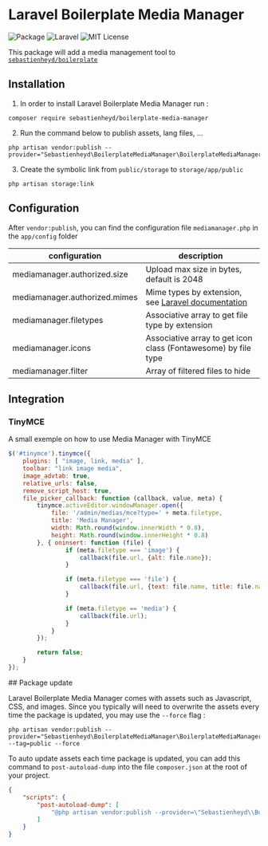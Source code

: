 # Laravel Boilerplate Media Manager

![Package](https://img.shields.io/badge/Package-sebastienheyd%2Fboilerplate--media--manager-lightgrey.svg)
![Laravel](https://img.shields.io/badge/Laravel-≥_5.7-green.svg)
![MIT License](https://img.shields.io/github/license/sebastienheyd/boilerplate.svg)

This package will add a media management tool to [`sebastienheyd/boilerplate`](https://github.com/sebastienheyd/boilerplate)

## Installation

1. In order to install Laravel Boilerplate Media Manager run :

```
composer require sebastienheyd/boilerplate-media-manager
```

2. Run the command below to publish assets, lang files, ...

```
php artisan vendor:publish --provider="Sebastienheyd\BoilerplateMediaManager\BoilerplateMediaManagerServiceProvider"
```

3. Create the symbolic link from `public/storage` to `storage/app/public`

```
php artisan storage:link
```

## Configuration

After `vendor:publish`, you can find the configuration file `mediamanager.php` in the `app/config` folder

| configuration | description |
|---|---|
| mediamanager.authorized.size | Upload max size in bytes, default is 2048 |
| mediamanager.authorized.mimes | Mime types by extension, see [Laravel documentation](https://laravel.com/docs/5.7/validation#rule-mimes)
| mediamanager.filetypes | Associative array to get file type by extension |
| mediamanager.icons | Associative array to get icon class (Fontawesome) by file type |
| mediamanager.filter | Array of filtered files to hide |

## Integration

### TinyMCE

A small exemple on how to use Media Manager with TinyMCE

```js
$('#tinymce').tinymce({
    plugins: [ "image, link, media" ],
    toolbar: "link image media",
    image_advtab: true,
    relative_urls: false,
    remove_script_host: true,
    file_picker_callback: function (callback, value, meta) {
        tinymce.activeEditor.windowManager.open({
            file: '/admin/medias/mce?type=' + meta.filetype,
            title: 'Media Manager',
            width: Math.round(window.innerWidth * 0.8),
            height: Math.round(window.innerHeight * 0.8)
        }, { oninsert: function (file) {
                if (meta.filetype === 'image') {
                    callback(file.url, {alt: file.name});
                }

                if (meta.filetype === 'file') {
                    callback(file.url, {text: file.name, title: file.name});
                }

                if (meta.filetype == 'media') {
                    callback(file.url);
                }
            }
        });

        return false;
    }
});
```

## Package update

Laravel Boilerplate Media Manager comes with assets such as Javascript, CSS, and images. Since you typically will need to overwrite the assets
every time the package is updated, you may use the ```--force``` flag :

```
php artisan vendor:publish --provider="Sebastienheyd\BoilerplateMediaManager\BoilerplateMediaManagerServiceProvider" --tag=public --force
```

To auto update assets each time package is updated, you can add this command to `post-autoload-dump` into the 
file `composer.json` at the root of your project.
 

```json
{
    "scripts": {
        "post-autoload-dump": [
            "@php artisan vendor:publish --provider=\"Sebastienheyd\\BoilerplateMediaManager\\BoilerplateMediaManagerServiceProvider\" --tag=public --force -q",
        ]
    }
}
```